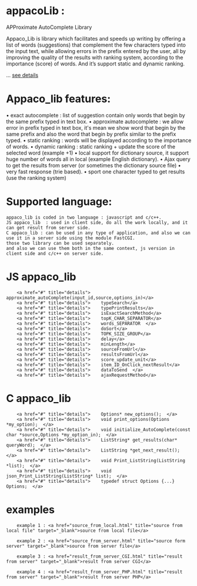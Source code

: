 appacoLib : 
=========
	
APProximate AutoComplete Library
	
Appaco_Lib is library which facilitates and speeds up writing by offering a list of words (suggestions) that complement the few characters typed into the input text, while allowing errors in the prefix entered by the user, all by improving the quality of the results with ranking system, according to the importance (score) of words.
		And it’s support static and dynamic ranking.


... <a href="www.example.com/doc_appaco_lib.html" title="details" target="_blank">see details </a>
	

	

Appaco_lib features:
====================
•	exact autocomplete : list of suggestion contain only words that begin by the same prefix typed in text box.
•	approximate autocomplete : we allow error in prefix typed in text box, it's mean we show word that begin by the same prefix and also the word that begin by prefix similar to the prefix typed.
•	static ranking : words will be displayed according to the importance of words.
•	dynamic ranking : static ranking + update the score of the selected word (example +1)
•	local support for dictionary source, it support huge number of words all in local (example English dictionary).
•	Ajax query to get the results from server (or sometimes the dictionary source file)
•	very fast response (trie based).
•	sport one character typed to get results (use the ranking system)

	

Supported language:
====================
	appaco_lib is coded in two language : javascript and c/c++.
	JS appaco_lib  : used in client side, do all the work locally, and it can get result from server side.
	C appaco_lib : can be used in any type of application, and also we can use it in a server side using the module FastCGI.
	those two library can be used separately.
	and also we can use them both in the same context, js version in client side and c/c++ on server side.



JS appaco_lib
=============
		<a href="#" title="details">	approximate_autoComplete(input_id,source,options_in)</a>
		<a href="#" title="details">    typeSearch</a>
		<a href="#" title="details">    typePrintResults</a>
		<a href="#" title="details">    isExactSearchMethod</a>
		<a href="#" title="details">    topK_CHAR_SEPARATOR</a>
		<a href="#" title="details">    words_SEPARATOR  </a>
		<a href="#" title="details">    doSort</a>
		<a href="#" title="details">    TOPK_SIZE_GROUP</a>
		<a href="#" title="details">    delay</a>
		<a href="#" title="details">    minLength</a>
		<a href="#" title="details">    sourceFromUrl</a>
		<a href="#" title="details">    resultsFromUrl</a>
		<a href="#" title="details">	score_update_unit</a>
		<a href="#" title="details">	item_ID_OnClick_nextResult</a>
		<a href="#" title="details">	dataToSend  </a>
		<a href="#" title="details">	ajaxRequestMethod</a>

C appaco_lib
============
		<a href="#" title="details">	Options* new_options();  </a>
		<a href="#" title="details">	void print_options(Options *my_option);  </a>
		<a href="#" title="details">	void initialize_AutoComplete(const char *source,Options *my_option_in);  </a>
		<a href="#" title="details">	ListString* get_results(char* queryWord);  </a>
		<a href="#" title="details">	ListString *get_next_result();  </a>
		<a href="#" title="details">	void Print_ListString(ListString *list);  </a>
		<a href="#" title="details">	void json_Print_ListString(ListString* list);  </a>
		<a href="#" title="details">	typedef struct Options {...} Options;  </a>


examples
========

		example 1 : <a href="source_from_local.html" title="source from local file" target="_blank">source from local file</a>
		
		example 2 : <a href="source_from_server.html" title="source form server" target="_blank">source from server file</a>
		
		example 3 : <a href="result_from_server_CGI.html" title="result from server" target="_blank">result from server CGI</a>
		
		example 4 : <a href="result_from_server_PHP.html" title="result from server" target="_blank">result from server PHP</a>

